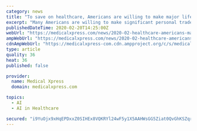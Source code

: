 ```yaml
---
category: news
title: "To save on healthcare, Americans are willing to make major lifestyle changes"
excerpt: "Many Americans are willing to make significant personal tradeoffs to lower their health insurance rates or medical costs, such as agreeing to 24/7 personal monitoring or working with artificial intelligence instead of a human ... for the sake of their medical coverage.\" The Future of Healthcare Study explores views and behavior about 25 issues ..."
publishedDateTime: 2020-02-20T14:25:00Z
webUrl: "https://medicalxpress.com/news/2020-02-healthcare-americans-major-lifestyle.html"
ampWebUrl: "https://medicalxpress.com/news/2020-02-healthcare-americans-major-lifestyle.amp"
cdnAmpWebUrl: "https://medicalxpress-com.cdn.ampproject.org/c/s/medicalxpress.com/news/2020-02-healthcare-americans-major-lifestyle.amp"
type: article
quality: 36
heat: 36
published: false

provider:
  name: Medical Xpress
  domain: medicalxpress.com

topics:
  - AI
  - AI in Healthcare

secured: "i9YuOjx9xHqEPDxxZ0SIHEx8VQKRYl24wF5y1X5AAHWsGG5Ziat0QvGhKSZqrA4DDc0JGpoc1a/g0oihP/kPwQaa4DzEX+zRKZY3no30UwXiupN/wi0ENVy1wnVBTtqXrXas1Hj/CCG4VZ5tej8taKE7pnAVPBaJTSIJORLLkNV/MjbnxF29l24cKuyJYnhvh3zkot1AyCSau5fbHKOMUPd5pMmtINXB1bVZQ4sdemumxkCdfkitw2/hV6cPcdiJ1Zb5sixz4lHaVuBx2gFqcfpn0j2mUcxraHtDWnI0BaHKzRIdBmO5uoio8MXR3VfTi3Ibxw5npSLuEdy1af9RmLvf9Gzb4/jkgLqZ2rgBReVcCtEMectlKn5GIToQXGXXRCbapEVTt6vGp8Dvsjo8R/abUy+5D5IzH4fl+PtWuJ1oItm3hHMA/R2g2EToc4X/nuumwjjyx2qYshCQdtZepJTbCgbEK6T51G7h1f5q2DQ=;jFJ22KYHz8kAdP/Ve2mXWA=="
---
```



